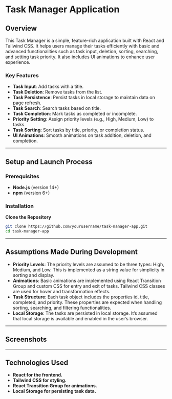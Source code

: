 # Task Manager Application

## Overview

This Task Manager is a simple, feature-rich application built with React and Tailwind CSS. It helps users manage their tasks efficiently with basic and advanced functionalities such as task input, deletion, sorting, searching, and setting task priority. It also includes UI animations to enhance user experience.

### Key Features

- **Task Input**: Add tasks with a title.
- **Task Deletion**: Remove tasks from the list.
- **Task Persistence**: Persist tasks in local storage to maintain data on page refresh.
- **Task Search**: Search tasks based on title.
- **Task Completion**: Mark tasks as completed or incomplete.
- **Priority Setting**: Assign priority levels (e.g., High, Medium, Low) to tasks.
- **Task Sorting**: Sort tasks by title, priority, or completion status.
- **UI Animations**: Smooth animations on task addition, deletion, and completion.

---

## Setup and Launch Process

### Prerequisites

- **Node.js** (version 14+)
- **npm** (version 6+)

### Installation

**Clone the Repository**

   ```bash
   git clone https://github.com/yourusername/task-manager-app.git
   cd task-manager-app
   ```
---

## Assumptions Made During Development

- **Priority Levels**: The priority levels are assumed to be three types: High, Medium, and Low. This is implemented as a string value for simplicity in sorting and display.
- **Animations**: Basic animations are implemented using React Transition Group and custom CSS for entry and exit of tasks. Tailwind CSS classes are used for hover and transformation effects.
- **Task Structure**: Each task object includes the properties id, title, completed, and priority. These properties are expected when handling sorting, searching, and filtering functionalities.
- **Local Storage**: The tasks are persisted in local storage. It’s assumed that local storage is available and enabled in the user’s browser.
  
---

## Screenshots


---

## Technologies Used

- **React for the frontend.**
- **Tailwind CSS for styling.**
- **React Transition Group for animations.**
- **Local Storage for persisting task data.**








